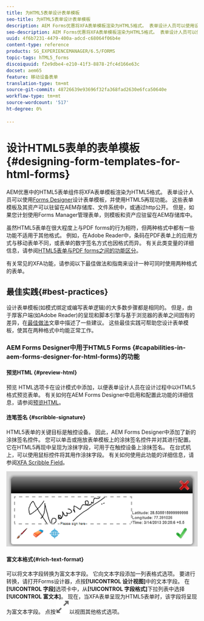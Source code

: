 ```yaml
---
title: 为HTML5表单设计表单模板
seo-title: 为HTML5表单设计表单模板
description: AEM Forms优惠将XFA表单模板渲染为HTML5格式。 表单设计人员可以使用设计人员设计表单模板，并使用HTML5再现功能。
seo-description: AEM Forms优惠将XFA表单模板渲染为HTML5格式。 表单设计人员可以使用设计人员设计表单模板，并使用HTML5再现功能。
uuid: 4f6b7231-4479-400a-adcd-c68064f06b4e
content-type: reference
products: SG_EXPERIENCEMANAGER/6.5/FORMS
topic-tags: hTML5_forms
discoiquuid: f2e9dbe4-e210-41f3-8878-2fc4d166e63c
docset: aem65
feature: 移动设备表单
translation-type: tm+mt
source-git-commit: 48726639e93696f32fa368fad2630e6fca50640e
workflow-type: tm+mt
source-wordcount: '517'
ht-degree: 0%

---
```



# 设计HTML5表单的表单模板{#designing-form-templates-for-html-forms}

AEM优惠中的HTML5表单组件将XFA表单模板渲染为HTML5格式。 表单设计人员可以使用[Forms Designer](https://www.adobe.com/go/learn_aemforms_designer_63)设计表单模板，并使用HTML5再现功能。 这些表单模板及其资产可以驻留在AEM存储库、文件系统中，或通过http公开。 但是，如果您计划使用Forms Manager管理表单，则模板和资产应驻留在AEM存储库中。

虽然HTML5表单在很大程度上与PDF forms的行为相符，但两种格式中都有一些功能不适用于其他格式。 例如，在Adobe Reader中，条码在PDF表单上的应用方式与移动表单不同，或表单的数字签名方式也因格式而异。 有关此类变量的详细信息，请参阅[HTML5表单与PDF forms之间的功能区分](../../forms/using/feature-differentiation-html5-forms-pdf-forms.md)。

有关常见的XFA功能，请参阅以下最佳做法和指南来设计一种可同时使用两种格式的表单。

## 最佳实践{#best-practices}

设计表单模板(如模式绑定或编写表单逻辑)的大多数步骤都是相同的。 但是，由于厚客户端(如Adobe Reader)的呈现和脚本引擎与基于浏览器的表单之间固有的差异，在[最佳做法](/help/forms/using/design-accessible-html5-forms.md)文章中描述了一些建议。 这些最佳实践可帮助您设计表单模板，使其在两种格式中均能正常工作。

### AEM Forms Designer中用于HTML5 Forms {#capabilities-in-aem-forms-designer-for-html-forms}的功能

#### 预览HTML {#preview-html}

预览 HTML选项卡在设计模式中添加，以便表单设计人员在设计过程中以HTML5格式预览表单。 有关如何在AEM Forms Designer中启用和配置此功能的详细信息，请参阅[预览HTML](../../forms/using/preview-xdp-forms-html.md)。

#### 连笔签名 {#scribble-signature}

HTML5表单的关键目标是触控设备。 因此，AEM Forms Designer中添加了新的涂抹签名控件。 您可以单击或拖放表单模板上的涂抹签名控件并对其进行配置。 它在HTML5再现中呈现为涂抹字段，可用于在触控设备上涂抹签名。 在台式机上，可以使用鼠标控件将其用作涂抹字段。 有关如何使用此功能的详细信息，请参阅[XFA Scribble Field](../../forms/using/scribble-signature.md)。

![4](assets/4.png)

#### 富文本格式{#rich-text-format}

可以将文本字段转换为富文本字段。 它向文本字段添加一列表格式选项。 要进行转换，请打开Forms设计器，点按&#x200B;**[!UICONTROL 设计视图]**&#x200B;中的文本字段。 在&#x200B;**[!UICONTROL 字段]**&#x200B;选项卡中，从&#x200B;**[!UICONTROL 字段格式]**&#x200B;下拉列表中选择&#x200B;**[!UICONTROL 富文本]**。 现在，当XFA表单呈现为HTML5表单时，该字段将呈现为富文本字段。 点按![最大化](assets/maximize_icon.svg)以视图其他格式选项。
